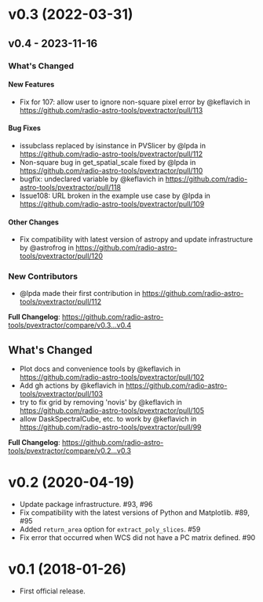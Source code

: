 # v0.3 (2022-03-31)

## v0.4 - 2023-11-16

<!-- Release notes generated using configuration in .github/release.yml at main -->
### What's Changed

#### New Features

- Fix for 107: allow user to ignore non-square pixel error by @keflavich in https://github.com/radio-astro-tools/pvextractor/pull/113

#### Bug Fixes

- issubclass replaced by isinstance in PVSlicer by @lpda in https://github.com/radio-astro-tools/pvextractor/pull/112
- Non-square bug in get_spatial_scale fixed by @lpda in https://github.com/radio-astro-tools/pvextractor/pull/110
- bugfix: undeclared variable by @keflavich in https://github.com/radio-astro-tools/pvextractor/pull/118
- Issue108: URL broken in the example use case by @lpda in https://github.com/radio-astro-tools/pvextractor/pull/109

#### Other Changes

- Fix compatibility with latest version of astropy and update infrastructure by @astrofrog in https://github.com/radio-astro-tools/pvextractor/pull/120

### New Contributors

- @lpda made their first contribution in https://github.com/radio-astro-tools/pvextractor/pull/112

**Full Changelog**: https://github.com/radio-astro-tools/pvextractor/compare/v0.3...v0.4

## What's Changed

- Plot docs and convenience tools by @keflavich in https://github.com/radio-astro-tools/pvextractor/pull/102
- Add gh actions by @keflavich in https://github.com/radio-astro-tools/pvextractor/pull/103
- try to fix grid by removing 'novis' by @keflavich in https://github.com/radio-astro-tools/pvextractor/pull/105
- allow DaskSpectralCube, etc. to work by @keflavich in https://github.com/radio-astro-tools/pvextractor/pull/99

**Full Changelog**: https://github.com/radio-astro-tools/pvextractor/compare/v0.2...v0.3

# v0.2 (2020-04-19)

- Update package infrastructure. #93, #96
- Fix compatibility with the latest versions of Python and Matplotlib. #89, #95
- Added `return_area` option for `extract_poly_slices`. #59
- Fix error that occurred when WCS did not have a PC matrix defined. #90

# v0.1 (2018-01-26)

- First official release.
